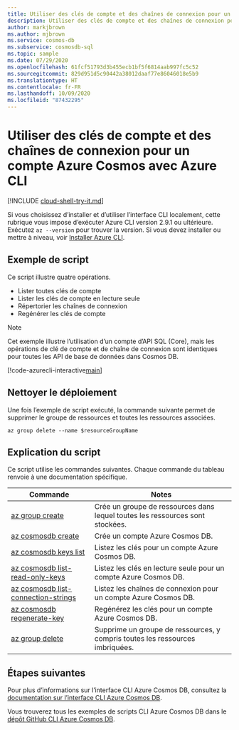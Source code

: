 ```yaml
---
title: Utiliser des clés de compte et des chaînes de connexion pour un compte Azure Cosmos
description: Utiliser des clés de compte et des chaînes de connexion pour un compte Azure Cosmos
author: markjbrown
ms.author: mjbrown
ms.service: cosmos-db
ms.subservice: cosmosdb-sql
ms.topic: sample
ms.date: 07/29/2020
ms.openlocfilehash: 61fcf51793d3b455ecb1bf5f6814aab997fc5c52
ms.sourcegitcommit: 829d951d5c90442a38012daaf77e86046018e5b9
ms.translationtype: HT
ms.contentlocale: fr-FR
ms.lasthandoff: 10/09/2020
ms.locfileid: "87432295"
---
```

# <a name="work-with-account-keys-and-connection-strings-for-an-azure-cosmos-account-using-azure-cli"></a>Utiliser des clés de compte et des chaînes de connexion pour un compte Azure Cosmos avec Azure CLI

[!INCLUDE [cloud-shell-try-it.md](../../../../../includes/cloud-shell-try-it.md)]

Si vous choisissez d’installer et d’utiliser l’interface CLI localement, cette rubrique vous impose d’exécuter Azure CLI version 2.9.1 ou ultérieure. Exécutez `az --version` pour trouver la version. Si vous devez installer ou mettre à niveau, voir [Installer Azure CLI](/cli/azure/install-azure-cli).

## <a name="sample-script"></a>Exemple de script

Ce script illustre quatre opérations.

- Lister toutes clés de compte
- Lister les clés de compte en lecture seule
- Répertorier les chaînes de connexion
- Regénérer les clés de compte

> [!NOTE]
> Cet exemple illustre l’utilisation d’un compte d’API SQL (Core), mais les opérations de clé de compte et de chaîne de connexion sont identiques pour toutes les API de base de données dans Cosmos DB.

[!code-azurecli-interactive[main](../../../../../cli_scripts/cosmosdb/common/keys.sh "Keys and connection string operations for Cosmos DB.")]

## <a name="clean-up-deployment"></a>Nettoyer le déploiement

Une fois l’exemple de script exécuté, la commande suivante permet de supprimer le groupe de ressources et toutes les ressources associées.

```azurecli-interactive
az group delete --name $resourceGroupName
```

## <a name="script-explanation"></a>Explication du script

Ce script utilise les commandes suivantes. Chaque commande du tableau renvoie à une documentation spécifique.

| Commande | Notes |
|---|---|
| [az group create](/cli/azure/group#az-group-create) | Crée un groupe de ressources dans lequel toutes les ressources sont stockées. |
| [az cosmosdb create](/cli/azure/cosmosdb#az-cosmosdb-create) | Crée un compte Azure Cosmos DB. |
| [az cosmosdb keys list](/cli/azure/cosmosdb/keys#az-cosmosdb-keys-list) | Listez les clés pour un compte Azure Cosmos DB. |
| [az cosmosdb list-read-only-keys](/cli/azure/cosmosdb#az-cosmosdb-list-read-only-keys) | Listez les clés en lecture seule pour un compte Azure Cosmos DB. |
| [az cosmosdb list-connection-strings](/cli/azure/cosmosdb#az-cosmosdb-list-connection-strings) | Listez les chaînes de connexion pour un compte Azure Cosmos DB. |
| [az cosmosdb regenerate-key](/cli/azure/cosmosdb#az-cosmosdb-regenerate-key) | Regénérez les clés pour un compte Azure Cosmos DB. |
| [az group delete](/cli/azure/resource#az-resource-delete) | Supprime un groupe de ressources, y compris toutes les ressources imbriquées. |

## <a name="next-steps"></a>Étapes suivantes

Pour plus d’informations sur l’interface CLI Azure Cosmos DB, consultez la [documentation sur l’interface CLI Azure Cosmos DB](/cli/azure/cosmosdb).

Vous trouverez tous les exemples de scripts CLI Azure Cosmos DB dans le [dépôt GitHub CLI Azure Cosmos DB](https://github.com/Azure-Samples/azure-cli-samples/tree/master/cosmosdb).
